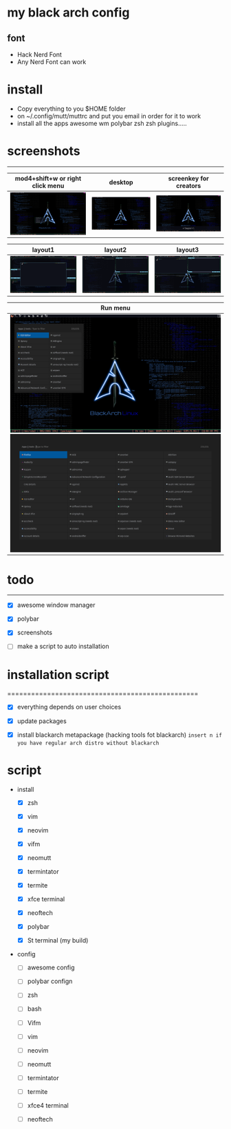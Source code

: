 # my black arch config
## font 
* Hack Nerd Font
* Any Nerd Font can work

# install
 * Copy everything to you $HOME folder 
 * on ~/.config/mutt/muttrc and put you email in order for it to work
 * install all the apps awesome wm polybar zsh zsh plugins.....
# screenshots
-----------------------------------------------


  |mod4+shift+w or right click menu|        desktop          |screenkey for creators    |
  |:------------------------------:|:-----------------------:|:------------------------:|
  |![pics/2.png](pics/2.png)       |![pics/1.png](pics/1.png)|![pics/8.png](pics/8.png) |

   |        layout1          |        layout2          |        layout3          |
   |:-----------------------:|:-----------------------:|:-----------------------:|
   |![pics/3.png](pics/3.png)|![pics/4.png](pics/4.png)|![pics/5.png](pics/5.png)|
   

  |          Run menu                                   |
  |:---------------------------------------------------:|
  | ![pics/6.png](pics/6.png) ![pics/7.png](pics/7.png) |
 
# todo 
-----------------------------------------------
- [X] awesome window manager

- [X] polybar

- [X] screenshots

- [ ] make a script to auto installation

# installation script
================================================

- [X] everything depends on user choices

- [X] update packages

- [X] install blackarch metapackage (hacking tools fot blackarch)
        `insert n if you have regular arch distro without blackarch`

# script

* install

  - [X] zsh

  - [X] vim

  - [X] neovim

  - [X] vifm

  - [X] neomutt

  - [X] termintator

  - [X] termite

  - [X] xfce terminal

  - [X] neoftech

  - [X]  polybar

  - [X] St terminal (my build)

* config

  - [ ]  awesome config

  - [ ]  polybar confign 

  - [ ] zsh

  - [ ] bash

  - [ ] Vifm

  - [ ] vim

  - [ ] neovim

  - [ ] neomutt

  - [ ] termintator

  - [ ] termite

  - [ ] xfce4 terminal

  - [ ] neoftech

